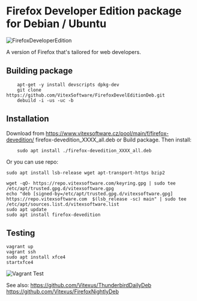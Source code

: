 Firefox Developer Edition package for Debian / Ubuntu
=====================================================

![FirefoxDeveloperEdition](mozicon300.png?raw=true "DeveloperEdition logo")

A version of Firefox that's tailored for web developers.

Building package
----------------

```shell
    apt-get -y install devscripts dpkg-dev
    git clone https://github.com/VitexSoftware/FirefoxDevelEditionDeb.git
    debuild -i -us -uc -b
```


Installation
------------

Download from https://www.vitexsoftware.cz/pool/main/f/firefox-devedition/ firefox-devedition_XXXX_all.deb or Build package. Then install:

```shell
    sudo apt install ./firefox-devedition_XXXX_all.deb
```


Or you can use repo:

```shell
sudo apt install lsb-release wget apt-transport-https bzip2

wget -qO- https://repo.vitexsoftware.com/keyring.gpg | sudo tee /etc/apt/trusted.gpg.d/vitexsoftware.gpg
echo "deb [signed-by=/etc/apt/trusted.gpg.d/vitexsoftware.gpg]  https://repo.vitexsoftware.com  $(lsb_release -sc) main" | sudo tee /etc/apt/sources.list.d/vitexsoftware.list
sudo apt update
sudo apt install firefox-devedition
```

Testing
-------

    vagrant up
    vagrant ssh
    sudo apt install xfce4
    startxfce4


![Vagrant Test](https://raw.githubusercontent.com/VitexSoftware/FirefoxDevelEditionDeb/master/vagrantubuntu.png "DeveloperEdition in Ubuntu")


See also: https://github.com/Vitexus/ThunderbirdDailyDeb https://github.com/Vitexus/FirefoxNightlyDeb
